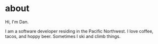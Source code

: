# about

Hi, I'm Dan.

I am a software developer residing in the Pacific Northwest. I love coffee, tacos, and hoppy beer. Sometimes I ski and climb things.
